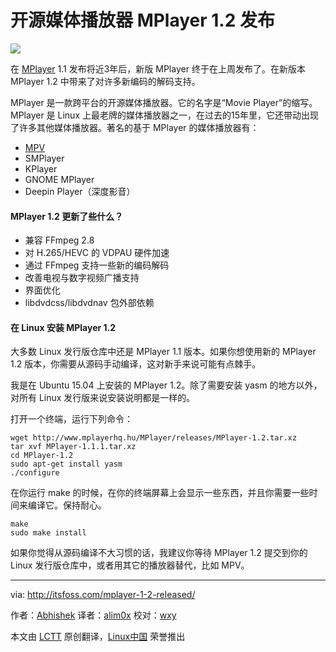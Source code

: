开源媒体播放器 MPlayer 1.2 发布
================================================================================
![](http://itsfoss.itsfoss.netdna-cdn.com/wp-content/uploads/2015/10/MPlayer-1.2.jpg)

在 [MPlayer][1] 1.1 发布将近3年后，新版 MPlayer 终于在上周发布了。在新版本 MPlayer 1.2 中带来了对许多新编码的解码支持。

MPlayer 是一款跨平台的开源媒体播放器。它的名字是“Movie Player”的缩写。MPlayer 是 Linux 上最老牌的媒体播放器之一，在过去的15年里，它还带动出现了许多其他媒体播放器。著名的基于 MPlayer 的媒体播放器有：

- [MPV][2]
- SMPlayer
- KPlayer
- GNOME MPlayer
- Deepin Player（深度影音）

#### MPlayer 1.2 更新了些什么？ ####

- 兼容 FFmpeg 2.8
- 对 H.265/HEVC 的 VDPAU 硬件加速
- 通过 FFmpeg 支持一些新的编码解码
- 改善电视与数字视频广播支持
- 界面优化
- libdvdcss/libdvdnav 包外部依赖

#### 在 Linux 安装 MPlayer 1.2 ####

大多数 Linux 发行版仓库中还是 MPlayer 1.1 版本。如果你想使用新的 MPlayer 1.2 版本，你需要从源码手动编译，这对新手来说可能有点棘手。

我是在 Ubuntu 15.04 上安装的 MPlayer 1.2。除了需要安装 yasm 的地方以外，对所有 Linux 发行版来说安装说明都是一样的。

打开一个终端，运行下列命令：

    wget http://www.mplayerhq.hu/MPlayer/releases/MPlayer-1.2.tar.xz
    tar xvf MPlayer-1.1.1.tar.xz
    cd MPlayer-1.2
    sudo apt-get install yasm
    ./configure

在你运行 make 的时候，在你的终端屏幕上会显示一些东西，并且你需要一些时间来编译它。保持耐心。

    make
    sudo make install

如果你觉得从源码编译不大习惯的话，我建议你等待 MPlayer 1.2 提交到你的 Linux 发行版仓库中，或者用其它的播放器替代，比如 MPV。

--------------------------------------------------------------------------------

via: http://itsfoss.com/mplayer-1-2-released/

作者：[Abhishek][a]
译者：[alim0x](https://github.com/alim0x)
校对：[wxy](https://github.com/wxy)

本文由 [LCTT](https://github.com/LCTT/TranslateProject) 原创翻译，[Linux中国](http://linux.cn/) 荣誉推出

[a]:http://itsfoss.com/author/abhishek/
[1]:https://www.mplayerhq.hu/
[2]:http://mpv.io/
